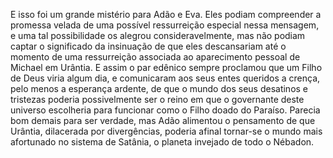 ﻿E isso foi um grande mistério para Adão e Eva. Eles podiam compreender a promessa velada de uma possível ressurreição especial nessa mensagem, e uma tal possibilidade os alegrou consideravelmente, mas não podiam captar o significado da insinuação de que eles descansariam até o momento de uma ressurreição associada ao aparecimento pessoal de Michael em Urântia. E assim o par edênico sempre proclamou que um Filho de Deus viria algum dia, e comunicaram aos seus entes queridos a crença, pelo menos a esperança ardente, de que o mundo dos seus desatinos e tristezas poderia possivelmente ser o reino em que o governante deste universo escolheria para funcionar como o Filho doado do Paraíso. Parecia bom demais para ser verdade, mas Adão alimentou o pensamento de que Urântia, dilacerada por divergências, poderia afinal tornar-se o mundo mais afortunado no sistema de Satânia, o planeta invejado de todo o Nébadon.